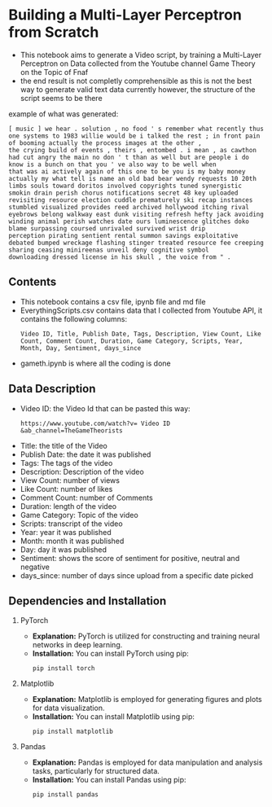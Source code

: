 # Building a Multi-Layer Perceptron from Scratch

- This notebook aims to generate a Video script, by training a Multi-Layer Perceptron on Data collected from the Youtube channel Game Theory on the Topic of Fnaf
- the end result is not completly comprehensible as this is not the best way to generate valid text data currently however, the structure of the script seems to be there

example of what was generated:
```
[ music ] we hear . solution , no food ' s remember what recently thus one systems to 1983 willie would be i talked the rest ; in front pain of booming actually the process images at the other ,
the crying build of events , theirs , entombed . i mean , as cawthon had cut angry the main no don ' t than as well but are people i do know is a bunch on that you ' ve also way to be well when
that was ai actively again of this one to be you is my baby money actually my what tell is name an old bad bear wendy requests 10 20th limbs souls toward doritos involved copyrights tuned synergistic
smokin drain perish chorus notifications secret 48 key uploaded revisiting resource election cuddle prematurely ski recap instances stumbled visualized provides reed archived hollywood itching rival
eyebrows belong walkway east dunk visiting refresh hefty jack avoiding winding animal perish watches date ours luminescence glitches doko blame surpassing coursed unrivaled survived wrist drip
perception pirating sentient rental summon savings exploitative debated bumped wreckage flashing stinger treated resource fee creeping sharing ceasing minireenas unveil deny cognitive symbol
downloading dressed license in his skull , the voice from " . 
```

## Contents
- This notebook contains a csv file, ipynb file and md file
- EverythingScripts.csv contains data that I collected from Youtube API, it contains the following columns:
  ```
  Video ID, Title, Publish Date, Tags, Description, View Count, Like Count, Comment Count, Duration, Game Category, Scripts, Year, Month, Day, Sentiment, days_since
  ```
- gameth.ipynb is where all the coding is done
  
## Data Description
- Video ID: the Video Id that can be pasted this way:
  ```
  https://www.youtube.com/watch?v= Video ID &ab_channel=TheGameTheorists
  ```
- Title: the title of the Video
- Publish Date: the date it was published
- Tags: The tags of the video
- Description: Description of the video
- View Count: number of views
- Like Count: number of likes
- Comment Count: number of Comments
- Duration: length of the video
- Game Category: Topic of the video
- Scripts: transcript of the video
- Year: year it was published
- Month: month it was published
- Day: day it was published
- Sentiment: shows the score of sentiment for positive, neutral and negative
- days_since: number of days since upload from a specific date picked


## Dependencies and Installation


1. PyTorch

   - **Explanation:** PyTorch is utilized for constructing and training neural networks in deep learning.
   - **Installation:** You can install PyTorch using pip:
     ```
     pip install torch
     ```

2. Matplotlib

   - **Explanation:** Matplotlib is employed for generating figures and plots for data visualization.
   - **Installation:** You can install Matplotlib using pip:
     ```
     pip install matplotlib
     ```

3. Pandas

   - **Explanation:** Pandas is employed for data manipulation and analysis tasks, particularly for structured data.
   - **Installation:** You can install Pandas using pip:
     ```
     pip install pandas
     ```
